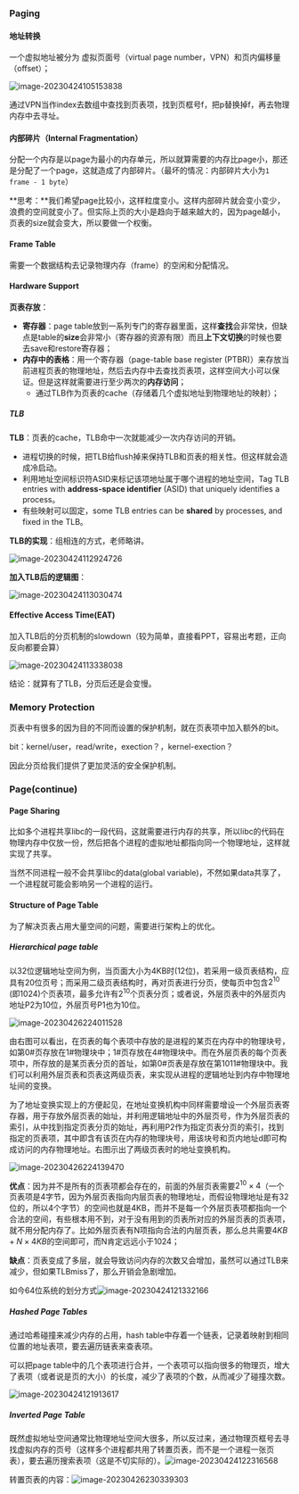 ### Paging
#### 地址转换
一个虚拟地址被分为 虚拟页面号（virtual page number，VPN）和页内偏移量（offset）；

![image-20230424105153838](../img/4.22/image-20230424105153838.png)

通过VPN当作index去数组中查找到页表项，找到页框号f，把p替换掉f，再去物理内存中去寻址。

#### 内部碎片（Internal Fragmentation）

分配一个内存是以page为最小的内存单元，所以就算需要的内存比page小，那还是分配了一个page，这就造成了内部碎片。（最坏的情况：内部碎片大小为`1 frame - 1 byte`）

**思考：**我们希望page比较小，这样粒度变小。这样内部碎片就会变小变少，浪费的空间就变小了。但实际上页的大小是趋向于越来越大的，因为page越小，页表的size就会变大，所以要做一个权衡。

#### Frame Table

需要一个数据结构去记录物理内存（frame）的空闲和分配情况。

#### Hardware Support

**页表存放**：

- **寄存器**：page table放到一系列专门的寄存器里面，这样**查找**会非常快，但缺点是table的**size**会非常小（寄存器的资源有限）而且**上下文切换**的时候也要去save和restore寄存器；
- **内存中的表格**：用一个寄存器（page-table base register (PTBR)）来存放当前进程页表的物理地址，然后去内存中去查找页表项，这样空间大小可以保证。但是这样就需要进行至少两次的**内存访问**；
  - 通过TLB作为页表的cache（存储着几个虚拟地址到物理地址的映射）；

##### TLB

**TLB**：页表的cache，TLB命中一次就能减少一次内存访问的开销。

- 进程切换的时候，把TLB给flush掉来保持TLB和页表的相关性。但这样就会造成冷启动。
- 利用地址空间标识符ASID来标记该项地址属于哪个进程的地址空间，Tag TLB entries with **address-space identifier** (ASID) that uniquely identifies a process。
- 有些映射可以固定，some TLB entries can be **shared** by processes, and fixed in the TLB。

**TLB的实现**：组相连的方式，老师略讲。

![image-20230424112924726](../img/4.22/image-20230424112924726.png)

**加入TLB后的逻辑图**：

![image-20230424113030474](../img/4.22/image-20230424113030474.png)

#### Effective Access Time(EAT)

加入TLB后的分页机制的slowdown（较为简单，直接看PPT，容易出考题，正向反向都要会算）

![image-20230424113338038](../img/4.22/image-20230424113338038.png)

结论：就算有了TLB，分页后还是会变慢。

### Memory Protection

页表中有很多的因为目的不同而设置的保护机制，就在页表项中加入额外的bit。

bit：kernel/user，read/write，exection？，kernel-exection？

因此分页给我们提供了更加灵活的安全保护机制。

### Page(continue)

#### Page Sharing

比如多个进程共享libc的一段代码，这就需要进行内存的共享，所以libc的代码在物理内存中仅放一份，然后把各个进程的虚拟地址都指向同一个物理地址，这样就实现了共享。

当然不同进程一般不会共享libc的data(global variable)，不然如果data共享了，一个进程就可能会影响另一个进程的运行。

#### Structure of Page Table

为了解决页表占用大量空间的问题，需要进行架构上的优化。

##### Hierarchical page table

以32位逻辑地址空间为例，当页面大小为4KB时(12位)，若采用一级页表结构，应具有20位页号；而采用二级页表结构时，再对页表进行分页，使每页中包含$2^{10}$ (即1024)个页表项，最多允许有$2^{10}$个页表分页；或者说，外层页表中的外层页内地址P2为10位，外层页号P1也为10位。

![image-20230426224011528](../img/4.27/image-20230426224011528.png)

由右图可以看出，在页表的每个表项中存放的是进程的某页在内存中的物理块号，如第0#页存放在1#物理块中；1#页存放在4#物理块中。而在外层页表的每个页表项中，所存放的是某页表分页的首址，如第0#页表是存放在第1011#物理块中。我们可以利用外层页表和页表这两级页表，来实现从进程的逻辑地址到内存中物理地址间的变换。

为了地址变换实现上的方便起见，在地址变换机构中同样需要增设一个外层页表寄存器，用于存放外层页表的始址，并利用逻辑地址中的外层页号，作为外层页表的索引，从中找到指定页表分页的始址，再利用P2作为指定页表分页的索引，找到指定的页表项，其中即含有该页在内存的物理块号，用该块号和页内地址d即可构成访问的内存物理地址。右图示出了两级页表时的地址变换机构。

![image-20230426224139470](../img/4.27/image-20230426224139470.png)

**优点**：因为并不是所有的页表项都会存在的，前面的外层页表需要$2^{10}\times4$（一个页表项是4字节，因为外层页表指向内层页表的物理地址，而假设物理地址是有32位的，所以4个字节）的空间也就是4KB，而并不是每一个外层页表项都指向一个合法的空间，有些根本用不到，对于没有用到的页表所对应的外层页表的页表项，就不用分配内存了。比如外层页表有N项指向合法的内层页表，那么总共需要$4KB+N\times4KB$的空间即可，而N肯定远远小于1024；

**缺点**：页表变成了多层，就会导致访问内存的次数又会增加，虽然可以通过TLB来减少，但如果TLBmiss了，那么开销会急剧增加。

如今64位系统的划分方式![image-20230424121332166](../img/4.22/image-20230424121332166.png)

##### Hashed Page Tables

通过哈希碰撞来减少内存的占用，hash table中存着一个链表，记录着映射到相同位置的地址表项，要去遍历链表来查表项。

可以把page table中的几个表项进行合并，一个表项可以指向很多的物理页，增大了表项（或者说是页的大小）的长度，减少了表项的个数，从而减少了碰撞次数。

![image-20230424121913617](../img/4.22/image-20230424121913617.png)

##### Inverted Page Table

既然虚拟地址空间通常比物理地址空间大很多，所以反过来，通过物理页框号去寻找虚拟内存的页号（这样多个进程都共用了转置页表，而不是一个进程一张页表），要去遍历搜索表项（这是不切实际的）。![image-20230424122316568](../img/4.22/image-20230424122316568.png)

转置页表的内容：![image-20230426230339303](../img/4.27/image-20230426230339303.png)